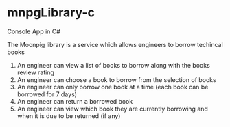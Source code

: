 # mnpgLibrary-c
Console App in C#

The Moonpig library is a service which allows engineers to borrow techincal books
1. An engineer can view a list of books to borrow along with the books review rating
2. An engineer can choose a book to borrow from the selection of books
3. An engineer can only borrow one book at a time (each book can be borrowed for 7 days)
4. An engineer can return a borrowed book
5. An engineer can view which book they are currently borrowing and when it is due to be returned (if any)

